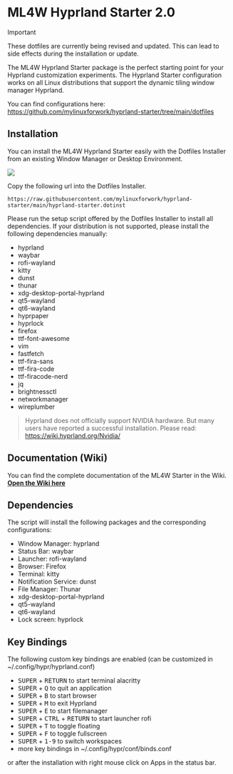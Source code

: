 # ML4W Hyprland Starter 2.0

> [!IMPORTANT]
> These dotfiles are currently being revised and updated. This can lead to side effects during the installation or update.

The ML4W Hyprland Starter package is the perfect starting point for your Hyprland customization experiments. The Hyprland Starter configuration works on all Linux distributions that support the dynamic tiling window manager Hyprland.

You can find configurations here: https://github.com/mylinuxforwork/hyprland-starter/tree/main/dotfiles

## Installation

You can install the ML4W Hyprland Starter easily with the Dotfiles Installer from an existing Window Manager or Desktop Environment.

[<img src="https://github.com/user-attachments/assets/9202fa55-83fa-4e9f-8804-06fb6404d128">](https://github.com/mylinuxforwork/dotfiles-installer)

Copy the following url into the Dotfiles Installer.

```
https://raw.githubusercontent.com/mylinuxforwork/hyprland-starter/main/hyprland-starter.dotinst
```

Please run the setup script offered by the Dotfiles Installer to install all dependencies. If your distribution is not supported, please install the following dependencies manually:

- hyprland
- waybar
- rofi-wayland
- kitty
- dunst
- thunar
- xdg-desktop-portal-hyprland
- qt5-wayland
- qt6-wayland
- hyprpaper
- hyprlock
- firefox
- ttf-font-awesome
- vim
- fastfetch
- ttf-fira-sans
- ttf-fira-code
- ttf-firacode-nerd
- jq
- brightnessctl
- networkmanager
- wireplumber

> Hyprland does not officially support NVIDIA hardware. But many users have reported a successful installation. Please read: https://wiki.hyprland.org/Nvidia/

## Documentation (Wiki)

You can find the complete documentation of the ML4W Starter in the Wiki. <b>[Open the Wiki here](https://github.com/mylinuxforwork/hyprland-starter/wiki)</b>

## Dependencies

The script will install the following packages and the corresponding configurations:

- Window Manager: hyprland 
- Status Bar: waybar 
- Launcher: rofi-wayland 
- Browser: Firefox
- Terminal: kitty
- Notification Service: dunst 
- File Manager: Thunar
- xdg-desktop-portal-hyprland 
- qt5-wayland 
- qt6-wayland 
- Lock screen: hyprlock

## Key Bindings

The following custom key bindings are enabled (can be customized in ~/.config/hypr/hyprland.conf)

- <kbd>SUPER</kbd> + <kbd>RETURN</kbd> to start terminal alacritty
- <kbd>SUPER</kbd> + <kbd>Q</kbd> to quit an application
- <kbd>SUPER</kbd> + <kbd>B</kbd> to start browser
- <kbd>SUPER</kbd> + <kbd>M</kbd> to exit Hyprland
- <kbd>SUPER</kbd> + <kbd>E</kbd> to start filemanager
- <kbd>SUPER</kbd></kbd> + <kbd>CTRL</kbd> + <kbd>RETURN</kbd> to start launcher rofi
- <kbd>SUPER</kbd> + <kbd>T</kbd> to toggle floating
- <kbd>SUPER</kbd> + <kbd>F</kbd> to toggle fullscreen
- <kbd>SUPER</kbd> + <kbd>1-9</kbd> to switch workspaces
- more key bindings in ~/.config/hypr/conf/binds.conf

or after the installation with right mouse click on Apps in the status bar.

